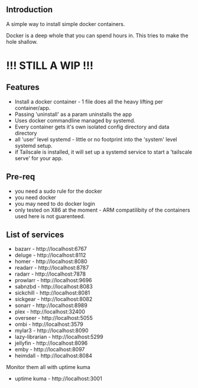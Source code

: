 Introduction
-------------

A simple way to install simple docker containers.

Docker is a deep whole that you can spend hours in. This tries to make the hole shallow.


# !!! STILL A WIP !!!


Features
--------

- Install a docker container - 1 file does all the heavy lifting per container/app.
- Passing 'uninstall' as a param uninstalls the app
- Uses docker commandline managed by systemd.
- Every container gets it's own isolated config directory and data directory
- all 'user' level systemd - little or no footprint into the 'system' level systemd setup.
- if Tailscale is installed, it will set up a systemd service to start a 'tailscale serve' for your app.


Pre-req
--------
- you need a sudo rule for the docker
- you need docker
- you may need to do docker login
- only tested on X86 at the moment - ARM compatilibity of the containers used here is not guarenteed.


List of services
----------------

- bazarr - http://localhost:6767
- deluge - http://localhost:8112
- homer - http://localhost:8080
- readarr - http://localhost:8787
- radarr - http://localhost:7878
- prowlarr - http://localhost:9696
- sabnzbd - http://localhost:8083
- sickchill - http://localhost:8081
- sickgear - http://localhost:8082
- sonarr - http://localhost:8989
- plex - http://localhost:32400
- overseer - http://localhost:5055
- ombi - http://localhost:3579
- mylar3 - http://localhost:8090
- lazy-librarian - http://localhost:5299
- jellyfin - http://localhost:8096
- emby - http://localhost:8097
- heimdall - http://localhost:8084

Monitor them all with uptime kuma
- uptime kuma - http://localhost:3001
